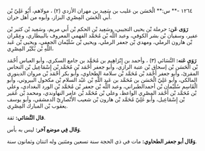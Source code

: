 ١٢٦٤ -** س:** الْحَسَن بن غليب بن سَعِيد بن مهران الأزدي (٢) ، مولاهم، أَبُو عَلِيّ بْن أَبي الْحَسَن المِصْرِي البزاز، وأبوه من أهل حران.

**رَوَى عَن:** حرملة بْن يحيى التجيبي، وسَعِيد بْن الحكم بْن أَبي مريم، وسَعِيد بْن كثير بْن عفير، وسفيان بْن بشر الكوفي، وعبد اللَّه بْن مُحَمَّد الفهمي المعروف بالبيطاري، وعِمْران بْن هارون الرملي، ومهدي بْن جعفر الرملي، ويحيى بْن سُلَيْمان الجعفي، ويحيى بْن عَبد اللَّهِ بْن بُكَيْر المِصْرِي،

**رَوَى عَنه:** النَّسَائي (٣) ، وأحمد بن إِبْرَاهِيم بن مُحَمَّد بن جامع السكري، وأبو العباس أَحْمَد بْن الْحَسَن بْن إسحاق بْن عتبة الرازي، وأبو جعفر أَحْمَد بْن مُحَمَّد بْن إِسْمَاعِيل بْن النحاس المقرئ، وأبو جعفر أَحْمَد بْن مُحَمَّد بْن سلامة الطحاوي، وأبو بكر أَحْمَد بْن مروان الدينوري المالكي، وأبو عَلِيّ الْحَسَن بن مُحَمَّد بن عَبد اللَّهِ بْن عَبْد السلام بْن مكحول البيروتي، وأبو الْقَاسِم سُلَيْمان بْن أحمدالطبراني، وعبد اللَّه بْن جعفر بْن مُحَمَّد بْن الورد البغدادي، وعلي بْن مُحَمَّد بْن أَحْمَد المِصْرِي الواعظ، وعلي بْن مُحَمَّد بْن عامر النهاوندي، ومحمد بْن عُمَير بْن إِسْمَاعِيل، وأبو عَلِيّ مُحَمَّد بْن هارون بْن شعيب الأَنْصارِيّ الدمشقي، وأبو يوسف يعقوب بْن المبارك المِصْرِي.

**قال النَّسَائي:** ثقة.

**وَقَال فِي موضع آخر:** ليس به بأس.

**وَقَال أبو جعفر الطحاوي:** مات في ذي الحجة سنة تسعين ومئتين وله اثنتان وثمانون سنة.